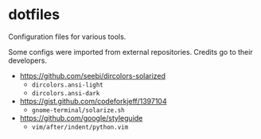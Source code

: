 dotfiles
================================================================================

Configuration files for various tools.

Some configs were imported from external repositories. Credits go to their
developers.

* https://github.com/seebi/dircolors-solarized
  * `dircolors.ansi-light`
  * `dircolors.ansi-dark`
* https://gist.github.com/codeforkjeff/1397104
  * `gnome-terminal/solarize.sh`
* https://github.com/google/styleguide
  * `vim/after/indent/python.vim`
